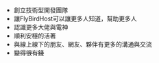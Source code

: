 - 創立技術型開發團隊
- 讓FlyBirdHost可以讓更多人知道，幫助更多人
- 認識更多大佬與電神
- 順利安穩的活著
- 與線上線下的朋友、網友、夥伴有更多的溝通與交流
- ~~變得很有錢~~